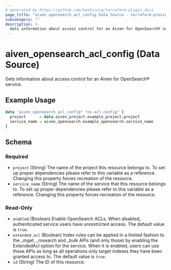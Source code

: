 ```yaml
---
# generated by https://github.com/hashicorp/terraform-plugin-docs
page_title: "aiven_opensearch_acl_config Data Source - terraform-provider-aiven"
subcategory: ""
description: |-
  Gets information about access control for an Aiven for OpenSearch® service.
---
```


# aiven_opensearch_acl_config (Data Source)

Gets information about access control for an Aiven for OpenSearch® service.

## Example Usage

```terraform
data "aiven_opensearch_acl_config" "os-acl-config" {
  project      = data.aiven_project.example_project.project
  service_name = aiven_opensearch.example_opensearch.service_name
}
```

<!-- schema generated by tfplugindocs -->
## Schema

### Required

- `project` (String) The name of the project this resource belongs to. To set up proper dependencies please refer to this variable as a reference. Changing this property forces recreation of the resource.
- `service_name` (String) The name of the service that this resource belongs to. To set up proper dependencies please refer to this variable as a reference. Changing this property forces recreation of the resource.

### Read-Only

- `enabled` (Boolean) Enable OpenSearch ACLs. When disabled, authenticated service users have unrestricted access. The default value is `true`.
- `extended_acl` (Boolean) Index rules can be applied in a limited fashion to the _mget, _msearch and _bulk APIs (and only those) by enabling the ExtendedAcl option for the service. When it is enabled, users can use these APIs as long as all operations only target indexes they have been granted access to. The default value is `true`.
- `id` (String) The ID of this resource.
